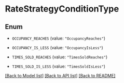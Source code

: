 # RateStrategyConditionType

## Enum


* `OCCUPANCY_REACHES` (value: `"OccupancyReaches"`)

* `OCCUPANCY_IS_LESS` (value: `"OccupancyIsLess"`)

* `TIMES_SOLD_REACHES` (value: `"TimesSoldReaches"`)

* `TIMES_SOLD_IS_LESS` (value: `"TimesSoldIsLess"`)


[[Back to Model list]](../README.md#documentation-for-models) [[Back to API list]](../README.md#documentation-for-api-endpoints) [[Back to README]](../README.md)


